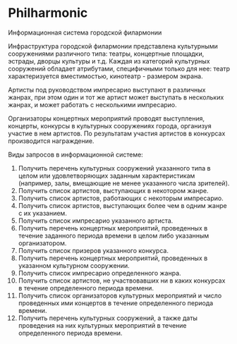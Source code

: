 # Philharmonic

Информационная система городской филармонии

Инфраструктура городской филармонии представлена культурными
сооружениями различного типа: театры, концертные площадки,
эстрады, дворцы культуры и т.д. Каждая из категорий культурных
сооружений обладает атрибутами, специфичными только для нее: театр
характеризуется вместимостью, кинотеатр - размером экрана.

Артисты под руководством импресарио выступают в различных жанрах,
при этом один и тот же артист может выступать в нескольких жанрах, и
может работать с несколькими импресарио. 

Организаторы концертных мероприятий проводят выступления,
концерты, конкурсы в культурных сооружениях города, организуя
участие в нем артистов. По результатам участия артистов в конкурсах
производится награждение.

Виды запросов в информационной системе:
1. Получить перечень культурных сооружений указанного типа в
целом или удовлетворяющих заданным характеристикам
(например, залы, вмещающие не менее указанного числа
зрителей). 
2. Получить список артистов, выступающих в некотором жанре. 
3. Получить список артистов, работающих с некоторым импресарио. 
4. Получить список артистов, выступающих более чем в одним жанре
с их указанием. 
5. Получить список импресарио указанного артиста. 
6. Получить перечень концертных мероприятий, проведенных в
течение заданного периода времени в целом либо указанным
организатором. 
7. Получить список призеров указанного конкурса. 
8. Получить перечень концертных мероприятий, проведенных в
указанном культурном сооружении. 
9. Получить список импресарио определенного жанра. 
10. Получить список артистов, не участвовавших ни в каких конкурсах
в течение определенного периода времени. 
11. Получить список организаторов культурных мероприятий и число
проведенных ими концертов в течение определенного периода
времени. 
12. Получить перечень культурных сооружений, а также даты
проведения на них культурных мероприятий в течение
определенного периода времени. 
